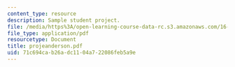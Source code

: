 ```yaml
---
content_type: resource
description: Sample student project.
file: /media/https%3A/open-learning-course-data-rc.s3.amazonaws.com/16-810-engineering-design-and-rapid-prototyping-january-iap-2007/71c694cab26adc1104a722086feb5a9e_projeanderson.pdf
file_type: application/pdf
resourcetype: Document
title: projeanderson.pdf
uid: 71c694ca-b26a-dc11-04a7-22086feb5a9e
---
```

